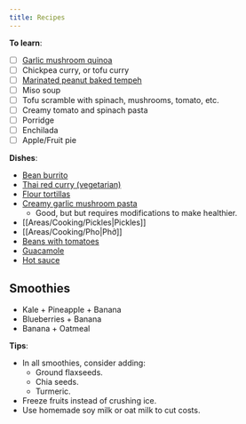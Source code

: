 ```yaml
---
title: Recipes
---
```


**To learn**:
- [ ] [Garlic mushroom quinoa](https://damndelicious.net/2014/05/02/garlic-mushroom-quinoa/)
- [ ] Chickpea curry, or tofu curry
- [ ] [Marinated peanut baked tempeh](https://minimalistbaker.com/marinated-peanut-tempeh-7-ingredients/)
- [ ] Miso soup
- [ ] Tofu scramble with spinach, mushrooms, tomato, etc.
- [ ] Creamy tomato and spinach pasta
- [ ] Porridge
- [ ] Enchilada
- [ ] Apple/Fruit pie

**Dishes**:
- [Bean burrito](https://www.thespruceeats.com/vegetarian-bean-and-rice-burrito-recipe-3378550)
- [Thai red curry (vegetarian)](https://cookieandkate.com/thai-red-curry-recipe/)
- [Flour tortillas](https://thecafesucrefarine.com/best-ever-homemade-flour-tortillas/)
- [Creamy garlic mushroom pasta](https://www.youtube.com/watch?v=8AFIFnh-f3U&ab_channel=AnitaCooks) 
    - Good, but but requires modifications to make healthier.
- [[Areas/Cooking/Pickles|Pickles]]
- [[Areas/Cooking/Pho|Phở]]
- [Beans with tomatoes](https://spainonafork.com/garlic-kidney-beans-with-tomatoes-recipe/)
- [Guacamole](https://downshiftology.com/recipes/best-ever-guacamole/)
- [Hot sauce](https://dontwastethecrumbs.com/15-minute-homemade-hot-sauce/)

## Smoothies
- Kale + Pineapple + Banana
- Blueberries + Banana
- Banana + Oatmeal

**Tips**:
- In all smoothies, consider adding:
    - Ground flaxseeds.
    - Chia seeds.
    - Turmeric.
- Freeze fruits instead of crushing ice.
- Use homemade soy milk or oat milk to cut costs.

